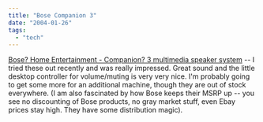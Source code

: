 ```yaml
---
title: "Bose Companion 3"
date: "2004-01-26"
tags: 
  - "tech"
---
```


[Bose? Home Entertainment - Companion? 3 multimedia speaker system](http://www.bose.com/controller;jsessionid=AVJ3YfGwMB3gJjf7ORl3xfD8OJSAfzn1mTw4wQDmrmpPqrjSRGO2!-371970270?event=VIEW_PRODUCT_PAGE_EVENT&product=companion3_computer_index&pageName=/home_entertainment/computer_gaming/index.jsp "Bose? Home Entertainment - Companion? 3 multimedia speaker system") -- I tried these out recently and was really impressed. Great sound and the little desktop controller for volume/muting is very very nice. I'm probably going to get some more for an additional machine, though they are out of stock everywhere. (I am also fascinated by how Bose keeps their MSRP up -- you see no discounting of Bose products, no gray market stuff, even Ebay prices stay high. They have some distribution magic).
